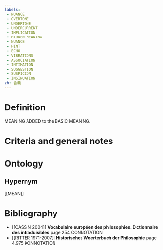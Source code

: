 ```yaml
---
labels: 
 - NUANCE
 - OVERTONE
 - UNDERTONE
 - UNDERCURRENT
 - IMPLICATION
 - HIDDEN MEANING
 - NUANCE
 - HINT
 - ECHO
 - VIBRATIONS
 - ASSOCIATION
 - INTIMATION
 - SUGGESTION
 - SUSPICION
 - INSINUATION
zh: 含義
---
```


# Definition
MEANING ADDED to the BASIC MEANING.
# Criteria and general notes
# Ontology

## Hypernym
[[MEAN]]
# Bibliography
- [[CASSIN 2004]]
**Vocabulaire européen des philosophies. Dictionnaire des intraduisibles** page 254
CONNOTATION
- [[RITTER 1971-2007]]
**Historisches Woerterbuch der Philosophie** page 4.975
KONNOTATION